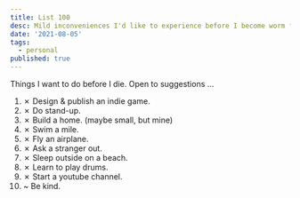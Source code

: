 ```yaml
---
title: List 100
desc: Mild inconveniences I'd like to experience before I become worm food.
date: '2021-08-05'
tags:
  - personal
published: true
---
```


Things I want to do before I die. Open to suggestions ...

1. ✗ Design & publish an indie game.
2. ✗ Do stand-up.
3. ✗ Build a home. (maybe small, but mine)
4. ✗ Swim a mile.
5. ✗ Fly an airplane.
6. ✗ Ask a stranger out.
7. ✗ Sleep outside on a beach.
8. ✗ Learn to play drums.
9. ✗ Start a youtube channel.
10. ~ Be kind.
